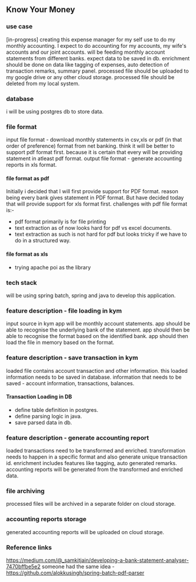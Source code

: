 ## Know Your Money

### use case
[in-progress] creating this expense manager for my self use to do my monthly accounting. 
I expect to do accounting for my accounts, my wife's accounts and our joint accounts.
will be feeding monthly account statements from different banks. 
expect data to be saved in db.
enrichment should be done on data like tagging of expenses, auto detection of transaction remarks, summary panel.
processed file should be uploaded to my google drive or any other cloud storage.
processed file should be deleted from my local system. 

### database
i will be using postgres db to store data.

### file format
input file format - download monthly statements in csv,xls or pdf (in that order of preference) format from net banking.
think it will be better to support pdf format first. because it is certain that every will be providing statement in atleast pdf format.
output file format - generate accounting reports in xls format.

#### file format as pdf
Initially i decided that I will first provide support for PDF format. reason being every bank gives statement in PDF format. But have decided today that will provide support for xls format first.
challenges with pdf file format is:-
* pdf format primarily is for file printing
* text extraction as of now looks hard for pdf vs excel documents.
* text extraction as such is not hard for pdf but looks tricky if we have to do in a structured way.

#### file format as xls
* trying apache poi as the library

### tech stack
will be using spring batch, spring and java to develop this application.

### feature description - file loading in kym
input source in kym app will be monthly account statements. 
app should be able to recognise the underlying bank of the statement.
app should then be able to recognise the format based on the identified bank.
app should then load the file in memory based on the format.

### feature description - save transaction in kym
loaded file contains account transaction and other information.
this loaded information needs to be saved in database.
information that needs to be saved - account information, transactions, balances.

#### Transaction Loading in DB
* define table definition in postgres.
* define parsing logic in java.
* save parsed data in db.

### feature description - generate accounting report
loaded transactions need to be transformed and enriched.
transformation needs to happen in a specific format and also generate unique transaction id.
enrichment includes features like tagging, auto generated remarks.
accounting reports will be generated from the transformed and enriched data.

### file archiving
processed files will be archived in a separate folder on cloud storage.

### accounting reports storage
generated accounting reports will be uploaded on cloud storage.

### Reference links
https://medium.com/@_samkitjain/developing-a-bank-statement-analyser-7470bffbe5e2
someone had the same idea - https://github.com/alokkusingh/spring-batch-pdf-parser